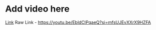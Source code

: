 # Add video here

[Link](https://youtu.be/EbldCIPqaeQ?si=mfsUJEvXXrX9HZFA)
Raw Link - https://youtu.be/EbldCIPqaeQ?si=mfsUJEvXXrX9HZFA